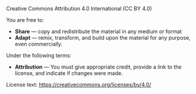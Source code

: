 Creative Commons Attribution 4.0 International (CC BY 4.0)

You are free to:

- **Share** — copy and redistribute the material in any medium or format  
- **Adapt** — remix, transform, and build upon the material for any purpose, even commercially.

Under the following terms:

- **Attribution** — You must give appropriate credit, provide a link to the license, and indicate if changes were made.

License text: https://creativecommons.org/licenses/by/4.0/
